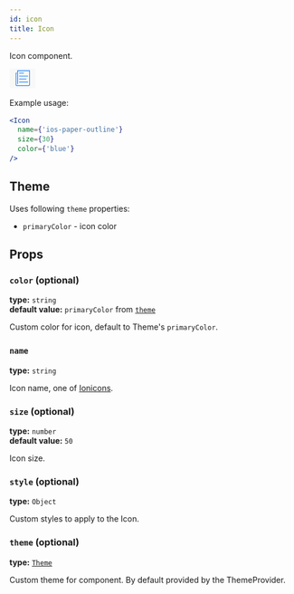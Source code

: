 ```yaml
---
id: icon
title: Icon
---
```


Icon component.

![Icon component](assets/icon.png)

Example usage: 
```jsx
<Icon
  name={'ios-paper-outline'}
  size={30}
  color={'blue'}
/>
```

## Theme
Uses following `theme` properties:
- `primaryColor` - icon color

## Props

### `color` (optional)
**type:** `string`  
**default value:** `primaryColor` from [`theme`](theme.html)

Custom color for icon, default to Theme's `primaryColor`.

### `name`
**type:** `string`

Icon name, one of [Ionicons](https://github.com/oblador/react-native-vector-icons/blob/master/glyphmaps/Ionicons.json).

### `size` (optional)
**type:** `number`  
**default value:** `50`

Icon size.

### `style` (optional)
**type:** `Object`

Custom styles to apply to the Icon.

### `theme` (optional)
**type:** [`Theme`](theme.html)

Custom theme for component. By default provided by the ThemeProvider.

